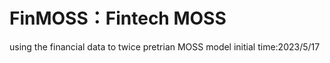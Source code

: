 # FinMOSS：Fintech MOSS
using the financial data to twice pretrian MOSS model
initial time:2023/5/17
